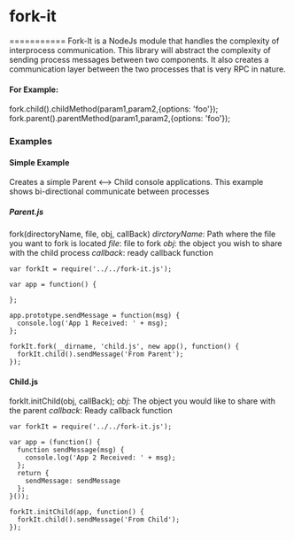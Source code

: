 # fork-it
===========
Fork-It is a NodeJs module that handles the complexity of interprocess communication.  This library will abstract the complexity of sending process messages between two components.  It also creates a communication layer between the two processes that is very RPC in nature.

#### For Example:
fork.child().childMethod(param1,param2,{options: 'foo'});
fork.parent().parentMethod(param1,param2,{options: 'foo'});


### Examples

#### Simple Example
Creates a simple Parent <--> Child console applications.  This example shows bi-directional communicate between processes

##### Parent.js

fork(directoryName, file, obj, callBack)
  *dirctoryName*: Path where the file you want to fork is located
  *file*: file to fork
  *obj*: the object you wish to share with the child process
  *callback*: ready callback function

```
var forkIt = require('../../fork-it.js');

var app = function() {

};

app.prototype.sendMessage = function(msg) {
  console.log('App 1 Received: ' + msg);
};

forkIt.fork(__dirname, 'child.js', new app(), function() {
  forkIt.child().sendMessage('From Parent');
});

```

#### Child.js

forkIt.initChild(obj, callBack);
  *obj*: The object you would like to share with the parent
  *callback*: Ready callback function

```
var forkIt = require('../../fork-it.js');

var app = (function() {
  function sendMessage(msg) {
    console.log('App 2 Received: ' + msg);
  };
  return {
    sendMessage: sendMessage
  };
}());

forkIt.initChild(app, function() {
  forkIt.child().sendMessage('From Child');
});


```

